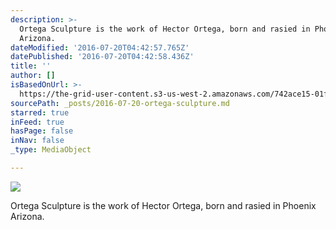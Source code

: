 ```yaml
---
description: >-
  Ortega Sculpture is the work of Hector Ortega, born and rasied in Phoenix
  Arizona.
dateModified: '2016-07-20T04:42:57.765Z'
datePublished: '2016-07-20T04:42:58.436Z'
title: ''
author: []
isBasedOnUrl: >-
  https://the-grid-user-content.s3-us-west-2.amazonaws.com/742ace15-01f8-458b-b124-3c08e9de71af.jpg
sourcePath: _posts/2016-07-20-ortega-sculpture.md
starred: true
inFeed: true
hasPage: false
inNav: false
_type: MediaObject

---
```

![](https://s3-us-west-2.amazonaws.com/the-grid-img/p/13c4824642cea8548164272082e8fa905f8bc02c.jpg)

Ortega Sculpture is the work of Hector Ortega, born and rasied in Phoenix Arizona.